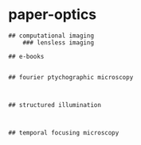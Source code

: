 # paper-optics

	## computational imaging
		### lensless imaging

	## e-books


	## fourier ptychographic microscopy



	## structured illumination



	## temporal focusing microscopy


